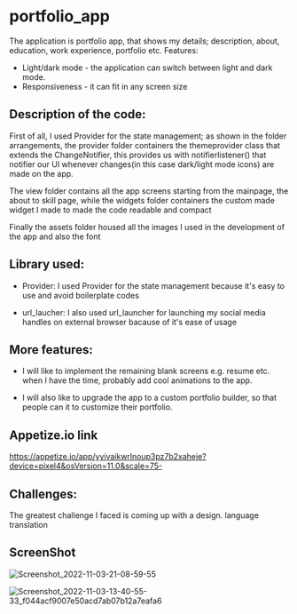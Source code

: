# portfolio_app

The application is portfolio app, that shows my details; description, about, education, work experience, portfolio etc.
Features: 
- Light/dark mode - the application can switch between light and dark mode.
- Responsiveness - it can fit in any screen size

## Description of the code:
First of all, I used Provider for the state management; as shown in the folder arrangements, the provider folder containers the themeprovider class that extends the ChangeNotifier, this provides us with notifierlistener() that notifier our UI whenever changes(in this case dark/light mode icons) are made on the app.

The view folder contains all the app screens starting from the mainpage, the about to skill page, while the widgets folder containers the custom made widget I made to made the code readable and compact

Finally the assets folder housed all the images I used in the development of the app and also the font

## Library used:
- Provider: I used Provider for the state management because it's easy to use and avoid boilerplate codes

- url_laucher: I also used url_launcher for launching my social media handles on external browser bacause of it's ease of usage

## More features:
- I will like to implement the remaining blank screens e.g. resume etc. when I have the time, probably add cool animations to the app.

- I will also like to upgrade the app to a custom portfolio builder, so that people can it to customize their portfolio.

## Appetize.io link
https://appetize.io/app/yyivaikwrlnoup3pz7b2xaheje?device=pixel4&osVersion=11.0&scale=75- 

## Challenges: 
The greatest challenge I faced is coming up with a design.
language translation


## ScreenShot
![Screenshot_2022-11-03-21-08-59-55](https://user-images.githubusercontent.com/85957655/199946257-6fc05d3b-e769-4377-b5e6-41af98bb2f08.jpg)

![Screenshot_2022-11-03-13-40-55-33_f044acf9007e50acd7ab07b12a7eafa6](https://user-images.githubusercontent.com/85957655/199946541-feb3fbe2-1029-4664-ab2f-d129c866c7ac.jpg)

 

